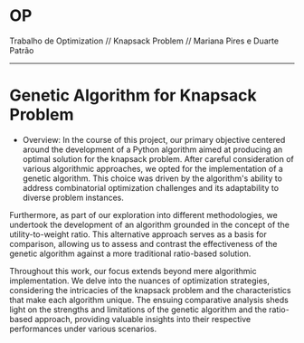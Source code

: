 # OP
Trabalho de Optimization // Knapsack Problem // Mariana Pires e Duarte Patrão

-----------------

# Genetic Algorithm for Knapsack Problem

- Overview:
In the course of this project, our primary objective centered around the development of a Python algorithm aimed at producing an optimal solution for the knapsack problem. After careful consideration of various algorithmic approaches, we opted for the implementation of a genetic algorithm. This choice was driven by the algorithm's ability to address combinatorial optimization challenges and its adaptability to diverse problem instances.

Furthermore, as part of our exploration into different methodologies, we undertook the development of an algorithm grounded in the concept of the utility-to-weight ratio. This alternative approach serves as a basis for comparison, allowing us to assess and contrast the effectiveness of the genetic algorithm against a more traditional ratio-based solution.

Throughout this work, our focus extends beyond mere algorithmic implementation. We delve into the nuances of optimization strategies, considering the intricacies of the knapsack problem and the characteristics that make each algorithm unique. The ensuing comparative analysis sheds light on the strengths and limitations of the genetic algorithm and the ratio-based approach, providing valuable insights into their respective performances under various scenarios.
